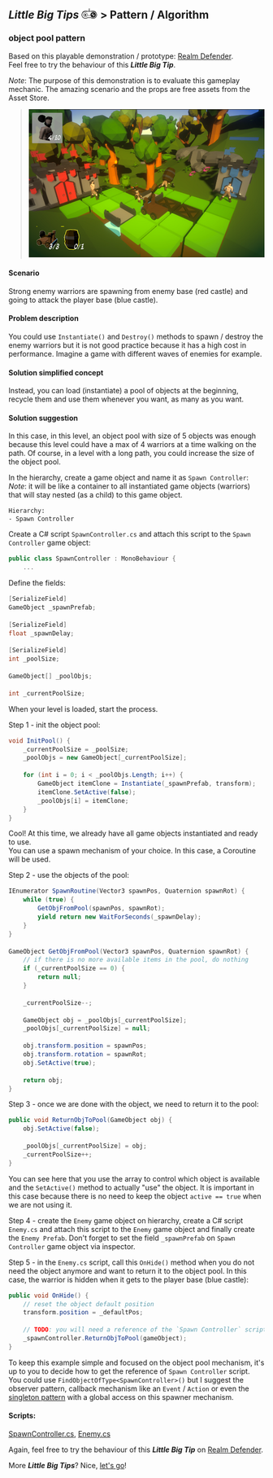 ## _**Little Big Tips**_ ![Joystick](https://raw.githubusercontent.com/alissin/alissin.github.io/master/images/joystick.png) > Pattern / Algorithm

### object pool pattern

Based on this playable demonstration / prototype: [Realm Defender](https://simmer.io/@alissin/realm-defender).<br/>
Feel free to try the behaviour of this _**Little Big Tip**_.

_Note_: The purpose of this demonstration is to evaluate this gameplay mechanic. The amazing scenario and the props are free assets from the Asset Store.

> ![Realm Defender](https://raw.githubusercontent.com/alissin/alissin.github.io/master/demonstration-projects/realm-defender.png)

#### Scenario
Strong enemy warriors are spawning from enemy base (red castle) and going to attack the player base (blue castle).

#### Problem description
You could use `Instantiate()` and `Destroy()` methods to spawn / destroy the enemy warriors but it is not good practice because it has a high cost in performance. Imagine a game with different waves of enemies for example.

#### Solution simplified concept
Instead, you can load (instantiate) a pool of objects at the beginning, recycle them and use them whenever you want, as many as you want.

#### Solution suggestion
In this case, in this level, an object pool with size of 5 objects was enough because this level could have a max of 4 warriors at a time walking on the path. Of course, in a level with a long path, you could increase the size of the object pool.

In the hierarchy, create a game object and name it as `Spawn Controller`:
_Note_: it will be like a container to all instantiated game objects (warriors) that will stay nested (as a child) to this game object.

```
Hierarchy:
- Spawn Controller
```

Create a C# script `SpawnController.cs` and attach this script to the `Spawn Controller` game object:

```csharp
public class SpawnController : MonoBehaviour {
    ...
```

Define the fields:

```csharp
[SerializeField]
GameObject _spawnPrefab;

[SerializeField]
float _spawnDelay;

[SerializeField]
int _poolSize;

GameObject[] _poolObjs;

int _currentPoolSize;
```

When your level is loaded, start the process.

Step 1 - init the object pool:

```csharp
void InitPool() {
    _currentPoolSize = _poolSize;
    _poolObjs = new GameObject[_currentPoolSize];

    for (int i = 0; i < _poolObjs.Length; i++) {
        GameObject itemClone = Instantiate(_spawnPrefab, transform);
        itemClone.SetActive(false);
        _poolObjs[i] = itemClone;
    }
}
```

Cool! At this time, we already have all game objects instantiated and ready to use.<br/>
You can use a spawn mechanism of your choice. In this case, a Coroutine will be used.

Step 2 - use the objects of the pool:

```csharp
IEnumerator SpawnRoutine(Vector3 spawnPos, Quaternion spawnRot) {
    while (true) {
        GetObjFromPool(spawnPos, spawnRot);
        yield return new WaitForSeconds(_spawnDelay);
    }
}

GameObject GetObjFromPool(Vector3 spawnPos, Quaternion spawnRot) {
    // if there is no more available items in the pool, do nothing
    if (_currentPoolSize == 0) {
        return null;
    }

    _currentPoolSize--;

    GameObject obj = _poolObjs[_currentPoolSize];
    _poolObjs[_currentPoolSize] = null;

    obj.transform.position = spawnPos;
    obj.transform.rotation = spawnRot;
    obj.SetActive(true);

    return obj;
}
```

Step 3 - once we are done with the object, we need to return it to the pool:

```csharp
public void ReturnObjToPool(GameObject obj) {
    obj.SetActive(false);

    _poolObjs[_currentPoolSize] = obj;
    _currentPoolSize++;
}
```

You can see here that you use the array to control which object is available and the `SetActive()` method to actually "use" the object. It is important in this case because there is no need to keep the object `active == true` when we are not using it.

Step 4 - create the `Enemy` game object on hierarchy, create a C# script `Enemy.cs` and attach this script to the `Enemy` game object and finally create the `Enemy Prefab`. Don't forget to set the field `_spawnPrefab` on `Spawn Controller` game object via inspector.

Step 5 - in the `Enemy.cs` script, call this `OnHide()` method when you do not need the object anymore and want to return it to the object pool. In this case, the warrior is hidden when it gets to the player base (blue castle):

```csharp
public void OnHide() {
    // reset the object default position
    transform.position = _defaultPos;

    // TODO: you will need a reference of the `Spawn Controller` script
    _spawnController.ReturnObjToPool(gameObject);
}
```

To keep this example simple and focused on the object pool mechanism, it's up to you to decide how to get the reference of `Spawn Controller` script. You could use `FindObjectOfType<SpawnController>()` but I suggest the observer pattern, callback mechanism like an `Event` / `Action` or even the [singleton pattern](../singleton) with a global access on this spawner mechanism.

#### Scripts:
[SpawnController.cs](./SpawnController.cs), [Enemy.cs](./Enemy.cs)

Again, feel free to try the behaviour of this _**Little Big Tip**_ on [Realm Defender](https://simmer.io/@alissin/realm-defender).

More _**Little Big Tips**_? Nice, [let's go](https://github.com/alissin/little-big-tips)!